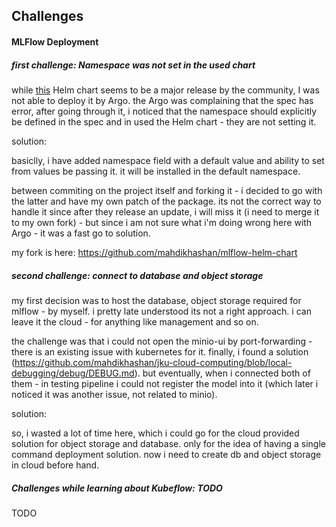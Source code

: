 Challenges
---

#### MLFlow Deployment

##### first challenge: Namespace was not set in the used chart

while [this](https://artifacthub.io/packages/helm/community-charts/mlflow) Helm chart seems to be a major release by the community, 
I was not able to deploy it by Argo. the Argo was complaining that the spec has error, after going through it, i noticed that the namespace should explicitly be defined in the spec and in used the Helm chart - they are not setting it. 

solution:

basiclly, i have added namespace field with a default value and ability to set from values be passing it. it will be installed in the default namespace.

between commiting on the project itself and forking it - i decided to go with the latter and have my own patch of the package. its not the 
correct way to handle it since after they release an update, i will miss it (i need to merge it to my own fork) - but since i am not sure what i'm doing wrong here with Argo - it was a fast go to solution.

my fork is here: https://github.com/mahdikhashan/mlflow-helm-chart

##### second challenge: connect to database and object storage

my first decision was to host the database, object storage required for mlflow - by myself. i pretty late understood its not a right approach.
i can leave it the cloud - for anything like management and so on. 

the challenge was that i could not open the minio-ui by port-forwarding - there is an existing issue with kubernetes for it. finally, i found a solution (https://github.com/mahdikhashan/jku-cloud-computing/blob/local-debugging/debug/DEBUG.md). but eventually, when i connected both of them - in testing pipeline i could not register the model into it (which later i noticed it was another issue, not related to minio). 

solution:

so, i wasted a lot of time here, which i could go for the cloud provided solution for object storage and database. only for the idea of having a single command deployment solution. now i need to create db and object storage in cloud before hand.

##### Challenges while learning about Kubeflow: TODO

TODO

